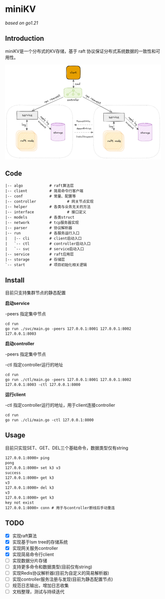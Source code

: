 # miniKV

*based on go1.21*



## Introduction

miniKV是一个分布式的KV存储，基于 raft 协议保证分布式系统数据的一致性和可用性。

![system design](https://github.com/DrTinker/miniKV/blob/main/pic/system_structure_export.png)

## Code

```
|-- algo			# raft算法层
|-- client			# 简易命令行客户端
|-- conf			# 常量、配置等
|-- controller		        # 网关节点实现
|-- helper			# 各类与业务无关的方法
|-- interface		        # 接口定义
|-- models			# 各类struct
|-- network			# tcp服务器实现
|-- parser			# 协议解析器
|-- run				# 各服务运行入口
|   |-- cli			# client启动入口
|   `-- ctl			# controller启动入口
|   `-- svc			# service启动入口
|-- service			# raft应用层
|-- storage			# 存储层
`-- start			# 项目初始化相关逻辑
```



## Install

目前只支持集群节点的静态配置

**启动service**

-peers 指定集中节点

```shell
cd run
go run ./svc/main.go -peers 127.0.0.1:8001 127.0.0.1:8002 127.0.0.1:8003
```

**启动controller**

-peers 指定集中节点

-ctl 指定controller运行的地址

```shell
cd run
go run ./ctl/main.go -peers 127.0.0.1:8001 127.0.0.1:8002 127.0.0.1:8003 -ctl 127.0.0.1:8000
```

**运行client**

-ctl 指定controller运行的地址，用于client连接controller

```shell
cd run
go run ./cli/main.go -ctl 127.0.0.1:8000
```



## Usage

目前只实现SET、GET、DEL三个基础命令，数据类型仅有string

```shell
127.0.0.1:8000> ping
pong
127.0.0.1:8000> set k3 v3
success
127.0.0.1:8000> get k3
v3
127.0.0.1:8000> del k3
v3
127.0.0.1:8000> get k3
key not exist
127.0.0.1:8000> conn # 用于与controller断线后手动重连
```



## TODO

- [x] 实现raft算法
- [x] 实现基于lsm tree的存储系统
- [x] 实现网关服务controller
- [x] 实现简易命令行client
- [ ] 实现数据分片存储
- [ ] 支持更多命令和数据类型(目前仅有string)
- [ ] 实现Redis协议解析器(目前为自定义的简易解析器)
- [ ] 实现controller服务注册与发现(目前为静态配置节点)
- [ ] 规范日志输出，增加日志收集
- [ ] 文档整理，测试与持续迭代
